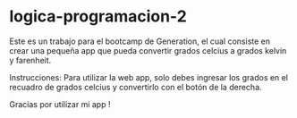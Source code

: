 # logica-programacion-2

Este es un trabajo para el bootcamp de Generation, el cual consiste en crear una pequeña app que pueda convertir grados celcius a grados kelvin y farenheit. 

Instrucciones:
Para utilizar la web app, solo debes ingresar los grados en el recuadro de grados celcius y convertirlo con el botón de la derecha.

Gracias por utilizar mi app !
